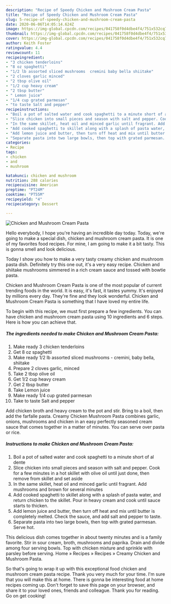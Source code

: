 ```yaml
---
description: "Recipe of Speedy Chicken and Mushroom Cream Pasta"
title: "Recipe of Speedy Chicken and Mushroom Cream Pasta"
slug: 5-recipe-of-speedy-chicken-and-mushroom-cream-pasta
date: 2020-06-06T14:05:14.624Z
image: https://img-global.cpcdn.com/recipes/041758f0d4dbe4f4/751x532cq70/chicken-and-mushroom-cream-pasta-recipe-main-photo.jpg
thumbnail: https://img-global.cpcdn.com/recipes/041758f0d4dbe4f4/751x532cq70/chicken-and-mushroom-cream-pasta-recipe-main-photo.jpg
cover: https://img-global.cpcdn.com/recipes/041758f0d4dbe4f4/751x532cq70/chicken-and-mushroom-cream-pasta-recipe-main-photo.jpg
author: Keith Foster
ratingvalue: 4.4
reviewcount: 11
recipeingredient:
- "3 chicken tenderloins"
- "8 oz spaghetti"
- "1/2 lb assorted sliced mushrooms  cremini baby bella shiitake"
- "2 cloves garlic minced"
- "2 tbsp olive oil"
- "1/2 cup heavy cream"
- "2 tbsp butter"
- " Lemon juice"
- "1/4 cup grated parmesan"
- "to taste Salt and pepper"
recipeinstructions:
- "Boil a pot of salted water and cook spaghetti to a minute short of al dente"
- "Slice chicken into small pieces and season with salt and pepper. Cook for a few minutes in a hot skillet with olive oil until just done, then remove from skillet and set aside"
- "In the same skillet, heat oil and minced garlic until fragrant. Add mushrooms and brown for several minutes"
- "Add cooked spaghetti to skillet along with a splash of pasta water, and return chicken to the skillet. Pour in heavy cream and cook until sauce starts to thicken."
- "Add lemon juice and butter, then turn off heat and mix until butter is completely melted. Check the sauce, and add salt and pepper to taste."
- "Separate pasta into two large bowls, then top with grated parmesan. Serve hot."
categories:
- Recipe
tags:
- chicken
- and
- mushroom

katakunci: chicken and mushroom 
nutrition: 288 calories
recipecuisine: American
preptime: "PT24M"
cooktime: "PT55M"
recipeyield: "4"
recipecategory: Dessert

---
```



![Chicken and Mushroom Cream Pasta](https://img-global.cpcdn.com/recipes/041758f0d4dbe4f4/751x532cq70/chicken-and-mushroom-cream-pasta-recipe-main-photo.jpg)

Hello everybody, I hope you're having an incredible day today. Today, we're going to make a special dish, chicken and mushroom cream pasta. It is one of my favorites food recipes. For mine, I am going to make it a bit tasty. This is gonna smell and look delicious.

Today I show you how to make a very tasty creamy chicken and mushroom pasta dish. Definitely try this one out, it&#39;s a very easy recipe. Chicken and shiitake mushrooms simmered in a rich cream sauce and tossed with bowtie pasta.

Chicken and Mushroom Cream Pasta is one of the most popular of current trending foods in the world. It is easy, it's fast, it tastes yummy. It's enjoyed by millions every day. They're fine and they look wonderful. Chicken and Mushroom Cream Pasta is something that I have loved my entire life.


To begin with this recipe, we must first prepare a few ingredients. You can have chicken and mushroom cream pasta using 10 ingredients and 6 steps. Here is how you can achieve that.

<!--inarticleads1-->

##### The ingredients needed to make Chicken and Mushroom Cream Pasta:

1. Make ready 3 chicken tenderloins
1. Get 8 oz spaghetti
1. Make ready 1/2 lb assorted sliced mushrooms - cremini, baby bella, shiitake
1. Prepare 2 cloves garlic, minced
1. Take 2 tbsp olive oil
1. Get 1/2 cup heavy cream
1. Get 2 tbsp butter
1. Take  Lemon juice
1. Make ready 1/4 cup grated parmesan
1. Take to taste Salt and pepper


Add chicken broth and heavy cream to the pot and stir. Bring to a boil, then add the farfalle pasta. Creamy Chicken Mushroom Pasta combines garlic, onions, mushrooms and chicken in an easy perfectly seasoned cream sauce that comes together in a matter of minutes. You can serve over pasta or rice. 

<!--inarticleads2-->

##### Instructions to make Chicken and Mushroom Cream Pasta:

1. Boil a pot of salted water and cook spaghetti to a minute short of al dente
1. Slice chicken into small pieces and season with salt and pepper. Cook for a few minutes in a hot skillet with olive oil until just done, then remove from skillet and set aside
1. In the same skillet, heat oil and minced garlic until fragrant. Add mushrooms and brown for several minutes
1. Add cooked spaghetti to skillet along with a splash of pasta water, and return chicken to the skillet. Pour in heavy cream and cook until sauce starts to thicken.
1. Add lemon juice and butter, then turn off heat and mix until butter is completely melted. Check the sauce, and add salt and pepper to taste.
1. Separate pasta into two large bowls, then top with grated parmesan. Serve hot.


This delicious dish comes together in about twenty minutes and is a family favorite. Stir in sour cream, broth, mushrooms and paprika. Drain and divide among four serving bowls. Top with chicken mixture and sprinkle with parsley before serving. Home » Recipes » Recipes » Creamy Chicken and Mushroom Pasta. 

So that's going to wrap it up with this exceptional food chicken and mushroom cream pasta recipe. Thank you very much for your time. I'm sure that you will make this at home. There is gonna be interesting food at home recipes coming up. Don't forget to save this page on your browser, and share it to your loved ones, friends and colleague. Thank you for reading. Go on get cooking!
